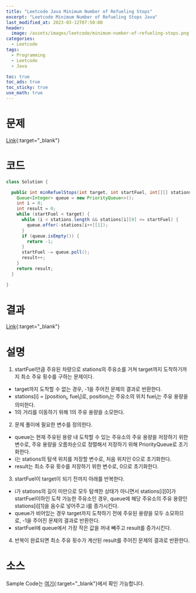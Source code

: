 ```yaml
---
title: "Leetcode Java Minimum Number of Refueling Stops"
excerpt: "Leetcode Minimum Number of Refueling Stops Java"
last_modified_at: 2023-03-12T07:50:00
header:
  image: /assets/images/leetcode/minimum-number-of-refueling-stops.png
categories:
  - Leetcode
tags:
  - Programming
  - Leetcode
  - Java

toc: true
toc_ads: true
toc_sticky: true
use_math: true
---
```

# 문제
[Link](https://leetcode.com/problems/minimum-number-of-refueling-stops){:target="_blank"}

# 코드
```java
class Solution {

  public int minRefuelStops(int target, int startFuel, int[][] stations) {
    Queue<Integer> queue = new PriorityQueue<>();
    int i = 0;
    int result = 0;
    while (startFuel < target) {
      while (i < stations.length && stations[i][0] <= startFuel) {
        queue.offer(-stations[i++][1]);
      }
      if (queue.isEmpty()) {
        return -1;
      }
      startFuel -= queue.poll();
      result++;
    }
    return result;
  }

}
```

# 결과
[Link](https://leetcode.com/problems/minimum-number-of-refueling-stops/submissions/913448455/){:target="_blank"}

# 설명
1. startFuel만큼 주유된 차량으로 stations의 주유소를 거쳐 target까지 도착하기까지 최소 주유 횟수를 구하는 문제이다.
- target까지 도착할 수 없는 경우, -1을 주어진 문제의 결과로 반환한다.
- stations[i] = [position<sub>i</sub>, fuel<sub>i</sub>]로, position<sub>i</sub>는 주유소의 위치 fuel<sub>i</sub>는 주유 용량을 의미한다.
- 1의 거리를 이동하기 위해 1의 주유 용량을 소모한다.

2. 문제 풀이에 필요한 변수를 정의한다.
- queue는 현재 주유된 용량 내 도착할 수 있는 주유소의 주유 용량을 저장하기 위한 변수로, 주유 용량을 오름차순으로 정렬해서 저장하기 위해 PriorityQueue로 초기화한다.
- i는 stations의 탐색 위치를 저장할 변수로, 처음 위치인 0으로 초기화한다.
- result는 최소 주유 횟수를 저장하기 위한 변수로, 0으로 초기화한다.

3. startFuel이 target이 되기 전까지 아래를 반복한다.
- i가 stations의 길이 미만으로 모두 탐색한 상태가 아니면서 stations[i][0]가 startFuel이하인 도착 가능한 주유소인 경우, queue에 해당 주유소의 주유 용량인 stations[i][1]을 음수로 넣어주고 i를 증가시킨다.
- queue가 비어있는 경우 target까지 도착하기 전에 주유된 용량을 모두 소모하므로, -1을 주어진 문제의 결과로 반환한다.
- startFuel에 queue에서 가장 작은 값을 꺼내 빼주고 result를 증가시킨다.

4. 반복이 완료되면 최소 주유 횟수가 계산된 result를 주어진 문제의 결과로 반환한다.

# 소스
Sample Code는 [여기](https://github.com/GracefulSoul/leetcode/blob/master/src/main/java/gracefulsoul/problems/MinimumNumberOfRefuelingStops.java){:target="_blank"}에서 확인 가능합니다.